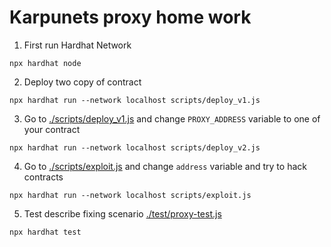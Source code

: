 # Karpunets proxy home work

1. First run Hardhat Network
```shell
npx hardhat node
```

2. Deploy two copy of contract
```shell
npx hardhat run --network localhost scripts/deploy_v1.js
```

3. Go to [./scripts/deploy_v1.js](./scripts/deploy_v1.js) and change `PROXY_ADDRESS` variable to one of your contract
```shell
npx hardhat run --network localhost scripts/deploy_v2.js
```

4. Go to [./scripts/exploit.js](./scripts/exploit.js) and change `address` variable and try to hack contracts
```shell
npx hardhat run --network localhost scripts/exploit.js
```

5. Test describe fixing scenario [./test/proxy-test.js](./test/proxy-test.js)
```shell
npx hardhat test
```
